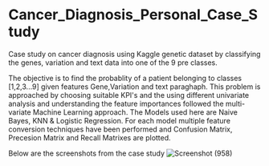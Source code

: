 # Cancer_Diagnosis_Personal_Case_Study
Case study on cancer diagnosis using Kaggle genetic dataset by classifying the genes, variation and text data into one of the 9 pre classes.

The objective is to find the probablity of a patient belonging to classes [1,2,3...9] given features Gene,Variation and text paraghaph. This problem is approached by choosing 
suitable KPI's and the using different univariate analysis and understanding the feature importances followed the multi-variate Machine Learning approach. The Models used here are Naive Bayes, KNN & Logistic Regression. For each model multiple feature conversion techniques have been performed and Confusion Matrix, Precesion Matrix and Recall Matrixes are plotted.

Below are the screenshots from the case study 
![Screenshot (958)](https://user-images.githubusercontent.com/46881796/110837685-91229e80-82c7-11eb-9073-2f2c50325684.png)
